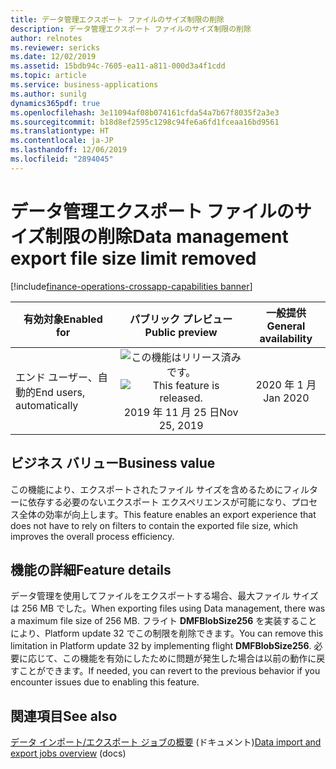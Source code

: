 ```yaml
---
title: データ管理エクスポート ファイルのサイズ制限の削除
description: データ管理エクスポート ファイルのサイズ制限の削除
author: relnotes
ms.reviewer: sericks
ms.date: 12/02/2019
ms.assetid: 15bdb94c-7605-ea11-a811-000d3a4f1cdd
ms.topic: article
ms.service: business-applications
ms.author: sunilg
dynamics365pdf: true
ms.openlocfilehash: 3e11094af08b074161cfda54a7b67f8035f2a3e3
ms.sourcegitcommit: b18d8ef2595c1298c94fe6a6fd1fceaa16bd9561
ms.translationtype: HT
ms.contentlocale: ja-JP
ms.lasthandoff: 12/06/2019
ms.locfileid: "2894045"
---
```

# <a name="data-management-export-file-size-limit-removed"></a><span data-ttu-id="ea67a-103">データ管理エクスポート ファイルのサイズ制限の削除</span><span class="sxs-lookup"><span data-stu-id="ea67a-103">Data management export file size limit removed</span></span>
[!include[finance-operations-crossapp-capabilities banner](../includes/finance-operations-crossapp-capabilities.md)]

| <span data-ttu-id="ea67a-104">有効対象</span><span class="sxs-lookup"><span data-stu-id="ea67a-104">Enabled for</span></span>    |  <span data-ttu-id="ea67a-105">パブリック プレビュー</span><span class="sxs-lookup"><span data-stu-id="ea67a-105">Public preview</span></span> | <span data-ttu-id="ea67a-106">一般提供</span><span class="sxs-lookup"><span data-stu-id="ea67a-106">General availability</span></span> | 
| ---------- | :----------: |:----------: |
|<span data-ttu-id="ea67a-107">エンド ユーザー、自動的</span><span class="sxs-lookup"><span data-stu-id="ea67a-107">End users, automatically</span></span>|<span data-ttu-id="ea67a-108">![この機能はリリース済みです。](/dynamics365-release-plan/media/green-checkmark.png "この機能はリリース済みです。")</span><span class="sxs-lookup"><span data-stu-id="ea67a-108">![This feature is released.](/dynamics365-release-plan/media/green-checkmark.png "This feature is released.")</span></span> <span data-ttu-id="ea67a-109">2019 年 11 月 25 日</span><span class="sxs-lookup"><span data-stu-id="ea67a-109">Nov 25, 2019</span></span>| <span data-ttu-id="ea67a-110">2020 年 1 月</span><span class="sxs-lookup"><span data-stu-id="ea67a-110">Jan 2020</span></span>|


## <a name="business-value"></a><span data-ttu-id="ea67a-111">ビジネス バリュー</span><span class="sxs-lookup"><span data-stu-id="ea67a-111">Business value</span></span>
<!-- bv start -->
<span data-ttu-id="ea67a-112">この機能により、エクスポートされたファイル サイズを含めるためにフィルターに依存する必要のないエクスポート エクスペリエンスが可能になり、プロセス全体の効率が向上します。</span><span class="sxs-lookup"><span data-stu-id="ea67a-112">This feature enables an export experience that does not have to rely on filters to contain the exported file size, which improves the overall process efficiency.</span></span>
<!-- bv end -->



## <a name="feature-details"></a><span data-ttu-id="ea67a-113">機能の詳細</span><span class="sxs-lookup"><span data-stu-id="ea67a-113">Feature details</span></span>
<!--feature detail start -->
<span data-ttu-id="ea67a-114">データ管理を使用してファイルをエクスポートする場合、最大ファイル サイズは 256 MB でした。</span><span class="sxs-lookup"><span data-stu-id="ea67a-114">When exporting files using Data management, there was a maximum file size of 256 MB.</span></span> <span data-ttu-id="ea67a-115">フライト **DMFBlobSize256** を実装することにより、Platform update 32 でこの制限を削除できます。</span><span class="sxs-lookup"><span data-stu-id="ea67a-115">You can remove this limitation in Platform update 32 by implementing flight **DMFBlobSize256**.</span></span> <span data-ttu-id="ea67a-116">必要に応じて、この機能を有効にしたために問題が発生した場合は以前の動作に戻すことができます。</span><span class="sxs-lookup"><span data-stu-id="ea67a-116">If needed, you can revert to the previous behavior if you encounter issues due to enabling this feature.</span></span>

<!--feature detail end -->










## <a name="see-also"></a><span data-ttu-id="ea67a-117">関連項目</span><span class="sxs-lookup"><span data-stu-id="ea67a-117">See also</span></span>

<span data-ttu-id="ea67a-118">[データ インポート/エクスポート ジョブの概要](https://docs.microsoft.com/dynamics365/fin-ops-core/dev-itpro/data-entities/data-import-export-job) (ドキュメント)</span><span class="sxs-lookup"><span data-stu-id="ea67a-118">[Data import and export jobs overview](https://docs.microsoft.com/dynamics365/fin-ops-core/dev-itpro/data-entities/data-import-export-job) (docs)</span></span>

